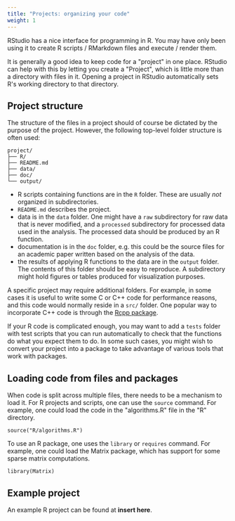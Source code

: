 ```yaml
---
title: "Projects: organizing your code"
weight: 1
---
```


RStudio has a nice interface for programming in R. You may have only been using it to create R scripts / RMarkdown files and execute / render them.

It is generally a good idea to keep code for a "project" in one place. RStudio can help with this by letting you create a "Project", which is little more than a directory with files in it. Opening a project in RStudio automatically sets R's working directory to that directory.

## Project structure

The structure of the files in a project should of course be dictated by the purpose of the project. However, the following top-level folder structure is often used:

```
project/
├── R/
├── README.md
├── data/
├── doc/
└── output/
```

- R scripts containing functions are in the `R` folder. These are usually *not* organized in subdirectories.
- `README.md` describes the project.
- data is in the `data` folder. One might have a `raw` subdirectory for raw data that is never modified, and a `processed` subdirectory for processed data used in the analysis. The processed data should be produced by an R function.
- documentation is in the `doc` folder, e.g. this could be the source files for an academic paper written based on the analysis of the data.
- the results of applying R functions to the data are in the `output` folder. The contents of this folder should be easy to reproduce. A subdirectory might hold figures or tables produced for visualization purposes.

A specific project may require additional folders. For example, in some cases it is useful to write some C or C++ code for performance reasons, and this code would normally reside in a `src/` folder. One popular way to incorporate C++ code is through the [Rcpp package](http://www.rcpp.org/).

If your R code is complicated enough, you may want to add a `tests` folder with test scripts that you can run automatically to check that the functions do what you expect them to do. In some such cases, you might wish to convert your project into a package to take advantage of various tools that work with packages.

## Loading code from files and packages

When code is split across multiple files, there needs to be a mechanism to load it. For R projects and scripts, one can use the `source` command. For example, one could load the code in the "algorithms.R" file in the "R" directory.

```
source("R/algorithms.R")
```

To use an R package, one uses the `library` or `requires` command. For example, one could load the Matrix package, which has support for some sparse matrix computations.

```
library(Matrix)
```

## Example project

An example R project can be found at **insert here**.
